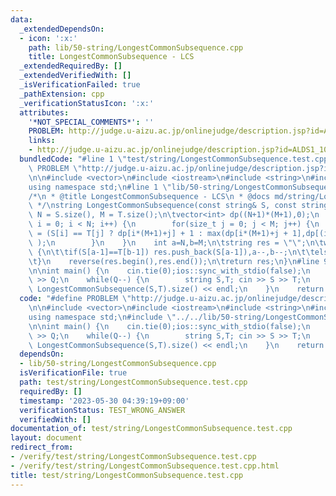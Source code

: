 ```yaml
---
data:
  _extendedDependsOn:
  - icon: ':x:'
    path: lib/50-string/LongestCommonSubsequence.cpp
    title: LongestCommonSubsequence - LCS
  _extendedRequiredBy: []
  _extendedVerifiedWith: []
  _isVerificationFailed: true
  _pathExtension: cpp
  _verificationStatusIcon: ':x:'
  attributes:
    '*NOT_SPECIAL_COMMENTS*': ''
    PROBLEM: http://judge.u-aizu.ac.jp/onlinejudge/description.jsp?id=ALDS1_10_C
    links:
    - http://judge.u-aizu.ac.jp/onlinejudge/description.jsp?id=ALDS1_10_C
  bundledCode: "#line 1 \"test/string/LongestCommonSubsequence.test.cpp\"\n#define\
    \ PROBLEM \"http://judge.u-aizu.ac.jp/onlinejudge/description.jsp?id=ALDS1_10_C\"\
    \n\n#include <vector>\n#include <iostream>\n#include <string>\n#include <algorithm>\n\
    using namespace std;\n#line 1 \"lib/50-string/LongestCommonSubsequence.cpp\"\n\
    /*\n * @title LongestCommonSubsequence - LCS\n * @docs md/string/LongestCommonSubsequence.md\n\
    \ */\nstring LongestCommonSubsequence(const string& S, const string& T){\n\tint\
    \ N = S.size(), M = T.size();\n\tvector<int> dp((N+1)*(M+1),0);\n    for(size_t\
    \ i = 0; i < N; i++) {\n        for(size_t j = 0; j < M; j++) {\n            dp[(i+1)*(M+1)+j+1]\
    \ = (S[i] == T[j] ? dp[i*(M+1)+j] + 1 : max(dp[i*(M+1)+j + 1],dp[(i+1)*(M+1)+j])\
    \ );\n        }\n    }\n    int a=N,b=M;\n\tstring res = \"\";\n\twhile(dp[a*(M+1)+b]>0)\
    \ {\n\t\tif(S[a-1]==T[b-1]) res.push_back(S[a-1]),a--,b--;\n\t\telse (dp[(a-1)*(M+1)+b]>dp[a*(M+1)+b-1]?a:b)--;\n\
    \t}\n    reverse(res.begin(),res.end());\n\treturn res;\n}\n#line 9 \"test/string/LongestCommonSubsequence.test.cpp\"\
    \n\nint main() {\n    cin.tie(0);ios::sync_with_stdio(false);\n    int Q; cin\
    \ >> Q;\n    while(Q--) {\n        string S,T; cin >> S >> T;\n        cout <<\
    \ LongestCommonSubsequence(S,T).size() << endl;\n    }\n    return 0;\n}\n"
  code: "#define PROBLEM \"http://judge.u-aizu.ac.jp/onlinejudge/description.jsp?id=ALDS1_10_C\"\
    \n\n#include <vector>\n#include <iostream>\n#include <string>\n#include <algorithm>\n\
    using namespace std;\n#include \"../../lib/50-string/LongestCommonSubsequence.cpp\"\
    \n\nint main() {\n    cin.tie(0);ios::sync_with_stdio(false);\n    int Q; cin\
    \ >> Q;\n    while(Q--) {\n        string S,T; cin >> S >> T;\n        cout <<\
    \ LongestCommonSubsequence(S,T).size() << endl;\n    }\n    return 0;\n}\n"
  dependsOn:
  - lib/50-string/LongestCommonSubsequence.cpp
  isVerificationFile: true
  path: test/string/LongestCommonSubsequence.test.cpp
  requiredBy: []
  timestamp: '2023-05-30 04:39:19+09:00'
  verificationStatus: TEST_WRONG_ANSWER
  verifiedWith: []
documentation_of: test/string/LongestCommonSubsequence.test.cpp
layout: document
redirect_from:
- /verify/test/string/LongestCommonSubsequence.test.cpp
- /verify/test/string/LongestCommonSubsequence.test.cpp.html
title: test/string/LongestCommonSubsequence.test.cpp
---
```

